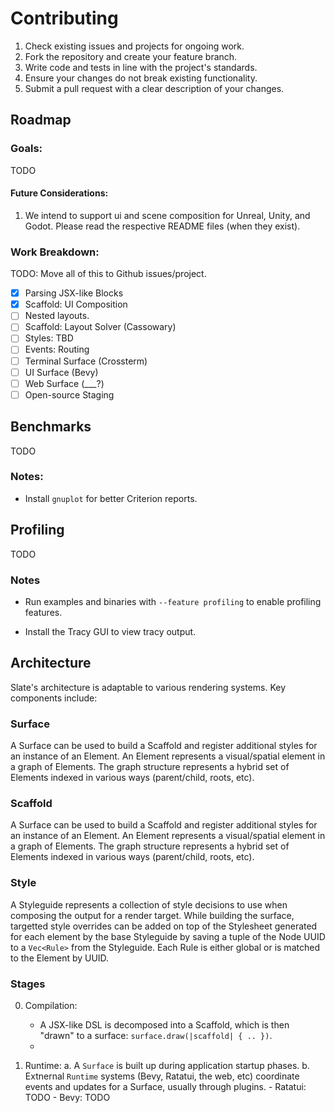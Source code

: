 # Contributing

1. Check existing issues and projects for ongoing work.
2. Fork the repository and create your feature branch.
3. Write code and tests in line with the project's standards.
4. Ensure your changes do not break existing functionality.
5. Submit a pull request with a clear description of your changes.

## Roadmap

### Goals:

TODO

#### Future Considerations:

1.  We intend to support ui and scene composition for Unreal, Unity, and Godot. Please read the respective README files (when they exist).

### Work Breakdown:

TODO: Move all of this to Github issues/project.

-   [x] Parsing JSX-like Blocks
-   [x] Scaffold: UI Composition
-   [ ] Nested layouts.
-   [ ] Scaffold: Layout Solver (Cassowary)
-   [ ] Styles: TBD
-   [ ] Events: Routing
-   [ ] Terminal Surface (Crossterm)
-   [ ] UI Surface (Bevy)
-   [ ] Web Surface (___?)
-   [ ] Open-source Staging

## Benchmarks

TODO

### Notes:

-   Install `gnuplot` for better Criterion reports.

## Profiling

TODO

### Notes

-   Run examples and binaries with `--feature profiling` to enable profiling features.

-   Install the Tracy GUI to view tracy output.

## Architecture

Slate's architecture is adaptable to various rendering systems. Key components include:

### Surface

A Surface can be used to build a Scaffold and register additional styles for an instance of an Element. An Element represents a visual/spatial element in a graph of Elements. The graph structure represents a hybrid set of Elements indexed in various ways (parent/child, roots, etc).

### Scaffold

A Surface can be used to build a Scaffold and register additional styles for an instance of an Element. An Element represents a visual/spatial element in a graph of Elements. The graph structure represents a hybrid set of Elements indexed in various ways (parent/child, roots, etc).

### Style

A Styleguide represents a collection of style decisions to use when composing the output for a render target. While building the surface, targetted style overrides can be added on top of the Stylesheet generated for each element by the base Styleguide by saving a tuple of the Node UUID to a `Vec<Rule>` from the Styleguide. Each Rule is either global or is matched to the Element by UUID.

### Stages

0.  Compilation:
    -   A JSX-like DSL is decomposed into a Scaffold, which is then "drawn" to a surface: `surface.draw(|scaffold| { .. })`.
    -   

1.  Runtime:
    a.  A `Surface` is built up during application startup phases.
    b.  Extnernal `Runtime` systems (Bevy, Ratatui, the web, etc) coordinate events and updates for a Surface, usually through plugins.
        -   Ratatui: TODO
        -   Bevy: TODO
